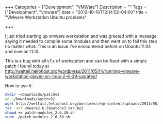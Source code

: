 +++
Categories = ["Development", "VMWare"]
Description = ""
Tags = ["Development", "vmware"]
date = "2012-10-16T12:14:52-04:00"
title = "VMware Workstation Ubuntu problems"

+++

I just tried starting up vmware workstation and was greeted with a message saying it needed to compile some modules and then went on to fail this step no matter what. This is an issue I've encountered before on Ubuntu 11.04 and now on 11.10.

This is a bug with all v7.x of workstation and can be fixed with a simple patch I found today at http://weltall.heliohost.org/wordpress/2011/05/14/running-vmware-workstation-player-on-linux-2-6-39-updated/

How to use it:

``` sh
mkdir ~/Downloads/patchv3
cd ~/Downloads/patchv3/
wget http://weltall.heliohost.org/wordpress/wp-content/uploads/2011/05/vmware2.6.39patchv3.tar.bz2
tar -xvf vmware2.6.39patchv3.tar.bz2
chmod +x patch-modules_2.6.39.sh
sudo ./patch-modules_2.6.39.sh
```
